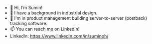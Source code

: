 - 👋 Hi, I’m Sumin!
- 👀 I have a background in industrial design.
- 🌱 I'm in product management building server-to-server (postback) tracking software.
- 📫 You can reach me on LinkedIn!
- LinkedIn: https://www.linkedin.com/in/suminoh/

<!---
suminohh/suminohh is a ✨ special ✨ repository because its `README.md` (this file) appears on your GitHub profile.
You can click the Preview link to take a look at your changes.
--->
